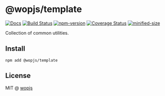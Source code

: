 # @wopjs/template

[![Docs](https://img.shields.io/badge/Docs-read-%23fdf9f5)](https://wopjs.github.io/template)
[![Build Status](https://github.com/wopjs/template/actions/workflows/build.yml/badge.svg)](https://github.com/wopjs/template/actions/workflows/build.yml)
[![npm-version](https://img.shields.io/npm/v/@wopjs/template.svg)](https://www.npmjs.com/package/@wopjs/template)
[![Coverage Status](https://img.shields.io/coverallsCoverage/github/wopjs/template)](https://coveralls.io/github/wopjs/template)
[![minified-size](https://img.shields.io/bundlephobia/minzip/@wopjs/template)](https://bundlephobia.com/package/@wopjs/template)

Collection of common utilities.

## Install

```
npm add @wopjs/template
```

## License

MIT @ [wopjs](https://github.com/wopjs)
